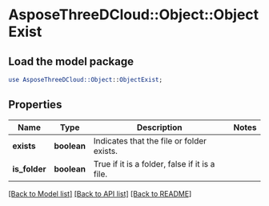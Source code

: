 # AsposeThreeDCloud::Object::ObjectExist

## Load the model package
```perl
use AsposeThreeDCloud::Object::ObjectExist;
```

## Properties
Name | Type | Description | Notes
------------ | ------------- | ------------- | -------------
**exists** | **boolean** | Indicates that the file or folder exists. | 
**is_folder** | **boolean** | True if it is a folder, false if it is a file. | 

[[Back to Model list]](../README.md#documentation-for-models) [[Back to API list]](../README.md#documentation-for-api-endpoints) [[Back to README]](../README.md)



